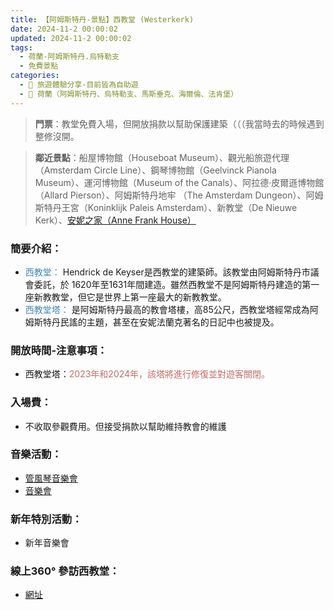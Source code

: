 ```yaml
---
title: 【阿姆斯特丹-景點】西教堂 (Westerkerk) 
date: 2024-11-2 00:00:02
updated: 2024-11-2 00:00:02
tags:
  - 荷蘭-阿姆斯特丹.烏特勒支
  - 免費景點      
categories: 
  - 🌴 旅遊體驗分享-目前皆為自助遊
  - 🥥 荷蘭（阿姆斯特丹、烏特勒支、馬斯垂克、海爾倫、法肯堡）
---
```

>**門票**：教堂免費入場，但開放捐款以幫助保護建築（（（我當時去的時候遇到整修沒開。
<!-- more -->
>**鄰近景點**：船屋博物館（Houseboat Museum）、觀光船旅遊代理（Amsterdam Circle Line）、鋼琴博物館（Geelvinck Pianola Museum）、運河博物館（Museum of the Canals）、阿拉德·皮爾遜博物館（Allard Pierson）、阿姆斯特丹地牢
（The Amsterdam Dungeon）、阿姆斯特丹王宮（Koninklijk Paleis Amsterdam）、新教堂（De Nieuwe Kerk）、[安妮之家（Anne Frank House）](https://taoudjiji.github.io/blog/nethland/N-spot/Anne%20Frank%20House/?highlight=%E5%AE%89%E5%A6%AE%E4%B9%8B%E5%AE%B6%EF%BC%88anne+frank+house%EF%BC%89)

### 簡要介紹：
+ <font color=#4287B5>西教堂：</font> 
Hendrick de Keyser是西教堂的建築師。該教堂由阿姆斯特丹市議會委託，於 1620年至1631年間建造。雖然西教堂不是阿姆斯特丹建造的第一座新教教堂，但它是世界上第一座最大的新教教堂。
+ <font color=#4287B5>西教堂塔：</font> 
是阿姆斯特丹最高的教會塔樓，高85公尺，西教堂塔經常成為阿姆斯特丹民謠的主題，甚至在安妮法蘭克著名的日記中也被提及。
### 開放時間-注意事項：
+ 西教堂塔：<font color=#c36d67>2023年和2024年，該塔將進行修復並對遊客關閉。</font>

### 入場費：
+ 不收取參觀費用。但接受捐款以幫助維持教會的維護

### 音樂活動：
+ [管風琴音樂會](https://westerkerk.nl/orgelconcerten/)
+ [音樂會](https://westerkerk.nl/concertseries-westerkerk-amsterdam/)
 
### 新年特別活動：
+ 新年音樂會

### 線上360° 參訪西教堂：
+ [網址](https://tours.360spotz.com/v/KGEjEyvZjQv)